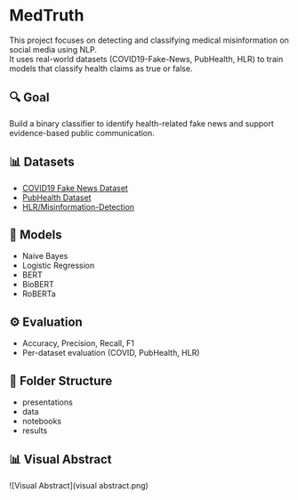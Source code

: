 # MedTruth

This project focuses on detecting and classifying medical misinformation on social media using NLP.  
It uses real-world datasets (COVID19-Fake-News, PubHealth, HLR) to train models that classify health claims as true or false.

## 🔍 Goal
Build a binary classifier to identify health-related fake news and support evidence-based public communication.

## 📊 Datasets
- [COVID19 Fake News Dataset](https://www.kaggle.com/datasets/elvinagammed/covid19-fake-news-dataset-nlp)
- [PubHealth Dataset](https://www.kaggle.com/datasets/ersindemirel/pubhealthdataset)
- [HLR/Misinformation-Detection](https://github.com/HLR/Misinformation-Detection/tree/main)

## 🧠 Models
- Naive Bayes
- Logistic Regression
- BERT
- BioBERT
- RoBERTa

## ⚙️ Evaluation
- Accuracy, Precision, Recall, F1
- Per-dataset evaluation (COVID, PubHealth, HLR)

## 📁 Folder Structure
- presentations
- data
- notebooks
- results

## 📊 Visual Abstract

![Visual Abstract](visual abstract.png)

